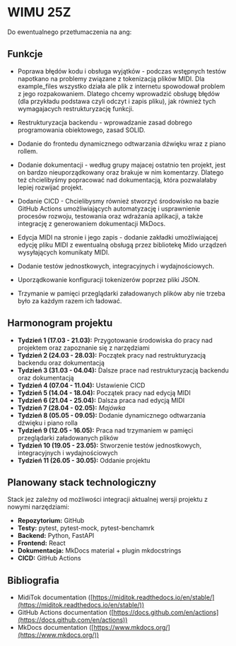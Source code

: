 # WIMU 25Z
Do ewentualnego przetłumaczenia na ang:

## Funkcje

* Poprawa błędów kodu i obsługa wyjątków - podczas wstępnych testów napotkano na problemy związane z tokenizacją plików MIDI. Dla example_files wszystko działa ale plik z internetu spowodował problem z jego rozpakowaniem. Dlatego chcemy wprowadzić obsługę błędów (dla przykładu podstawa czyli odczyt i zapis pliku), jak również tych wymagajacych restrukturyzację funkcji. 

* Restrukturyzacja backendu - wprowadzanie zasad dobrego programowania obiektowego, zasad SOLID.

* Dodanie do frontedu dynamicznego odtwarzania dźwięku wraz z piano rollem.

* Dodanie dokumentacji - według grupy majacej ostatnio ten projekt, jest on bardzo nieuporządkowany oraz brakuje w nim komentarzy. Dlatego też chcielibyśmy popracować nad dokumentacją, która pozwalałaby lepiej rozwijać projekt. 

* Dodanie CICD - Chcielibysmy również stworzyć środowisko na bazie GitHub Actions umożliwiających automatyzację i usprawnienie procesów rozwoju, testowania oraz wdrażania aplikacji, a także integrację z generowaniem dokumentacji MkDocs.

* Edycja MIDI na stronie i jego zapis - dodanie zakładki umożliwiającej edycję pliku MIDI z ewentualną obsługą przez bibliotekę Mido urządzeń wysyłających komunikaty MIDI. 

* Dodanie testów jednostkowych, integracyjnych i wydajnościowych.

* Uporządkowanie konfiguracji tokenizerów poprzez pliki JSON.

* Trzymanie w pamięci przeglądarki załadowanych plików aby nie trzeba było za każdym razem ich ładować.

## Harmonogram projektu

* **Tydzień 1 (17.03 - 21.03):**    Przygotowanie środowiska do pracy nad projektem oraz zapoznanie się z narzędziami
* **Tydzień 2 (24.03 - 28.03):**    Początek pracy nad restrukturyzacją backendu oraz dokumentacją
* **Tydzień 3 (31.03 - 04.04):**    Dalsze prace nad restrukturyzacją backendu oraz dokumentacją
* **Tydzień 4 (07.04 - 11.04):**    Ustawienie CICD
* **Tydzień 5 (14.04 - 18.04):**    Początek pracy nad edycją MIDI
* **Tydzień 6 (21.04 - 25.04):**   Dalsza praca nad edycją MIDI
* **Tydzień 7 (28.04 - 02.05):**    *Majówka*
* **Tydzień 8 (05.05 - 09.05):**    Dodanie dynamicznego odtwarzania dźwięku i piano rolla
* **Tydzień 9 (12.05 - 16.05):**    Praca nad trzymaniem w pamięci przeglądarki załadowanych plików
* **Tydzień 10 (19.05 - 23.05):**   Stworzenie testów jednostkowych, integracyjnych i wydajnościowych
* **Tydzień 11 (26.05 - 30.05):**   Oddanie projektu

## Planowany stack technologiczny
Stack jez zależny od możliwości integracji aktualnej wersji projektu z nowymi narzędziami:

* **Repozytorium:** GitHub
* **Testy:** pytest, pytest-mock, pytest-benchamrk
* **Backend:** Python, FastAPI
* **Frontend:** React
* **Dokumentacja:** MkDocs material + plugin mkdocstrings
* **CICD:** GitHub Actions

## Bibliografia

* MidiTok documentation ([https://miditok.readthedocs.io/en/stable/](https://miditok.readthedocs.io/en/stable/)) 
* GitHub Actions  documentation ([https://docs.github.com/en/actions](https://docs.github.com/en/actions))
* MkDocs documentation ([https://www.mkdocs.org/](https://www.mkdocs.org/))
